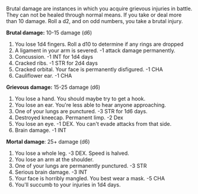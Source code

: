 Brutal damage are instances in which you acquire grievous injuries in battle. They can not be healed through normal means. If you take or deal more than 10 damage. Roll a d2, and on odd numbers, you take a brutal injury. 

**Brutal damage:** 10-15 damage (d6)
1) You lose 1d4 fingers. Roll a d10 to determine if any rings are dropped
2) A ligament in your arm is severed. -1 attack damage permanently. 
3) Concussion. -1 INT for 1d4 days
4) Cracked ribs. -1 STR for 2d4 days
5) Cracked orbital. Your face is permanently disfigured. -1 CHA
6) Cauliflower ear. -1 CHA

**Grievous damage:** 15-25 damage (d6)
1) You lose a hand. You should maybe try to get a hook. 
2) You lose an ear. You're less able to hear anyone approaching.
3) One of your lungs are punctured. -3 STR for 1d6 days.
4) Destroyed kneecap. Permanent limp. -2 Dex
5) You lose an eye. -1 DEX. You can't evade attacks from that side.
6) Brain damage. -1 INT

**Mortal damage**: 25+ damage (d6)
1) You lose a whole leg. -3 DEX. Speed is halved.
2) You lose an arm at the shoulder.
3) One of your lungs are permanently punctured. -3 STR
4) Serious brain damage. -3 INT
5) Your face is horribly mangled. You best wear a mask. -5 CHA
6) You'll succumb to your injuries in 1d4 days.